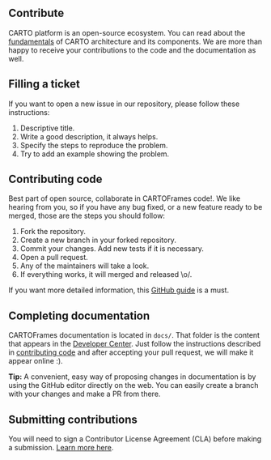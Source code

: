 ## Contribute

CARTO platform is an open-source ecosystem. You can read about the [fundamentals]({{site.fundamental_docs}}/components/) of CARTO architecture and its components.
We are more than happy to receive your contributions to the code and the documentation as well.

## Filling a ticket

If you want to open a new issue in our repository, please follow these instructions:

1. Descriptive title.
2. Write a good description, it always helps.
3. Specify the steps to reproduce the problem.
4. Try to add an example showing the problem.

## Contributing code

Best part of open source, collaborate in CARTOFrames code!. We like hearing from you, so if you have any bug fixed, or a new feature ready to be merged, those are the steps you should follow:

1. Fork the repository.
2. Create a new branch in your forked repository.
3. Commit your changes. Add new tests if it is necessary.
4. Open a pull request.
5. Any of the maintainers will take a look.
6. If everything works, it will merged and released \o/.

If you want more detailed information, this [GitHub guide](https://guides.github.com/activities/contributing-to-open-source/) is a must.

## Completing documentation

CARTOFrames documentation is located in ```docs/```. That folder is the content that appears in the [Developer Center](http://carto.com/developers/cartoframes/). Just follow the instructions described in [contributing code](#contributing-code) and after accepting your pull request, we will make it appear online :).

**Tip:** A convenient, easy way of proposing changes in documentation is by using the GitHub editor directly on the web. You can easily create a branch with your changes and make a PR from there.

## Submitting contributions

You will need to sign a Contributor License Agreement (CLA) before making a submission. [Learn more here](https://carto.com/contributions).
